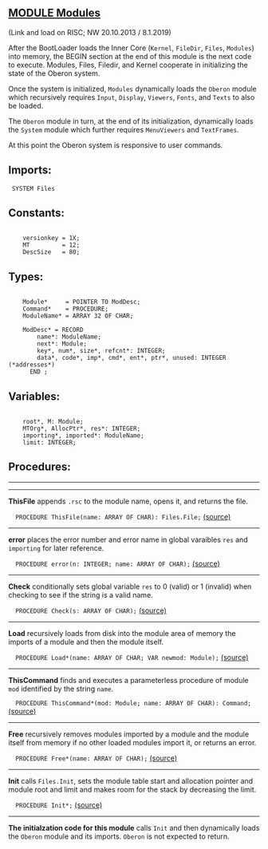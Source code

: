 
## [MODULE Modules](https://github.com/io-core/Modules/blob/main/Modules.Mod)

(Link and load on RISC; NW 20.10.2013 / 8.1.2019)

After the BootLoader loads the Inner Core (`Kernel`, `FileDir`, `Files`, `Modules`) into memory, the 
BEGIN section at the end of this module is the next code to execute. Modules, Files, Filedir, and Kernel
cooperate in initializing the state of the Oberon system.

Once the system is initialized, `Modules` dynamically loads the `Oberon` module which recursively requires `Input`, `Display`, `Viewers`, `Fonts`, and `Texts` to also be loaded.

The `Oberon` module in turn, at the end of its initialization, dynamically loads the `System` module which further requires `MenuViewers` and `TextFrames`.

At this point the Oberon system is responsive to user commands.


  ## Imports:
` SYSTEM Files`

## Constants:
```
 
    versionkey = 1X; 
    MT         = 12; 
    DescSize   = 80;

```
## Types:
```
 
    Module*     = POINTER TO ModDesc;
    Command*    = PROCEDURE;
    ModuleName* = ARRAY 32 OF CHAR;

    ModDesc* = RECORD
        name*: ModuleName;
        next*: Module;
        key*, num*, size*, refcnt*: INTEGER;
        data*, code*, imp*, cmd*, ent*, ptr*, unused: INTEGER  (*addresses*)
      END ;

```
## Variables:
```
 
    root*, M: Module;
    MTOrg*, AllocPtr*, res*: INTEGER;
    importing*, imported*: ModuleName;
    limit: INTEGER;

```
## Procedures:
---
---
**ThisFile** appends `.rsc` to the module name, opens it, and returns the file.

`  PROCEDURE ThisFile(name: ARRAY OF CHAR): Files.File;` [(source)](https://github.com/io-orig/System/blob/main/Modules.Mod#L65)

---
**error** places the error number and error name in global varaibles `res` and `importing` for later reference.

`  PROCEDURE error(n: INTEGER; name: ARRAY OF CHAR);` [(source)](https://github.com/io-orig/System/blob/main/Modules.Mod#L78)

---
**Check** conditionally sets global variable `res` to 0 (valid) or 1 (invalid) when checking to see if the string is a valid name. 

`  PROCEDURE Check(s: ARRAY OF CHAR);` [(source)](https://github.com/io-orig/System/blob/main/Modules.Mod#L86)

---
**Load** recursively loads from disk into the module area of memory the imports of a module and then the module itself. 

`  PROCEDURE Load*(name: ARRAY OF CHAR; VAR newmod: Module);` [(source)](https://github.com/io-orig/System/blob/main/Modules.Mod#L101)

---
**ThisCommand** finds and executes a parameterless procedure of module `mod` identified by the string `name`.

`  PROCEDURE ThisCommand*(mod: Module; name: ARRAY OF CHAR): Command;` [(source)](https://github.com/io-orig/System/blob/main/Modules.Mod#L248)

---
**Free** recursively removes modules imported by a module and the module itself from memory if no other loaded modules import it, or returns an error.

`  PROCEDURE Free*(name: ARRAY OF CHAR);` [(source)](https://github.com/io-orig/System/blob/main/Modules.Mod#L269)

---
**Init** calls `Files.Init`, sets the module table start and allocation pointer and module root and limit and makes room for the stack by decreasing the limit.

`  PROCEDURE Init*;` [(source)](https://github.com/io-orig/System/blob/main/Modules.Mod#L286)

---
**The initialzation code for this module** calls `Init` and then dynamically loads the `Oberon` module and its imports. `Oberon` is not expected to return.

